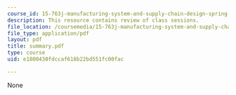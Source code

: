 ```yaml
---
course_id: 15-763j-manufacturing-system-and-supply-chain-design-spring-2005
description: This resource contains review of class sessions.
file_location: /coursemedia/15-763j-manufacturing-system-and-supply-chain-design-spring-2005/e1800430fdccaf618b22bd551fc00fac_summary.pdf
file_type: application/pdf
layout: pdf
title: summary.pdf
type: course
uid: e1800430fdccaf618b22bd551fc00fac

---
```

None
